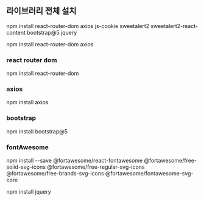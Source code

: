 ## 라이브러리 전체 설치
npm install react-router-dom axios js-cookie sweetalert2 sweetalert2-react-content bootstrap@5 jquery

npm install react-router-dom axios

### react router dom
npm install react-router-dom

### axios
npm install axios

### bootstrap
npm install bootstrap@5

### fontAwesome
npm install --save @fortawesome/react-fontawesome @fortawesome/free-solid-svg-icons @fortawesome/free-regular-svg-icons @fortawesome/free-brands-svg-icons @fortawesome/fontawesome-svg-core

npm install jquery